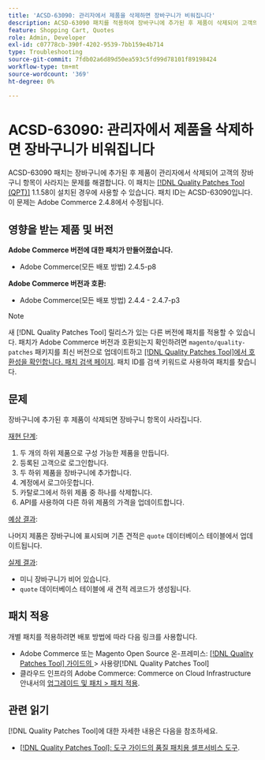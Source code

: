 ```yaml
---
title: 'ACSD-63090: 관리자에서 제품을 삭제하면 장바구니가 비워집니다'
description: ACSD-63090 패치를 적용하여 장바구니에 추가된 후 제품이 삭제되어 고객의 장바구니 항목이 사라지는 Adobe Commerce 문제를 해결합니다.
feature: Shopping Cart, Quotes
role: Admin, Developer
exl-id: c07778cb-390f-4202-9539-7bb159e4b714
type: Troubleshooting
source-git-commit: 7fdb02a6d89d50ea593c5fd99d78101f89198424
workflow-type: tm+mt
source-wordcount: '369'
ht-degree: 0%

---
```


# ACSD-63090: 관리자에서 제품을 삭제하면 장바구니가 비워집니다

ACSD-63090 패치는 장바구니에 추가된 후 제품이 관리자에서 삭제되어 고객의 장바구니 항목이 사라지는 문제를 해결합니다. 이 패치는 [[!DNL Quality Patches Tool (QPT)]](/help/tools/quality-patches-tool/quality-patches-tool-to-self-serve-quality-patches.md) 1.1.58이 설치된 경우에 사용할 수 있습니다. 패치 ID는 ACSD-63090입니다. 이 문제는 Adobe Commerce 2.4.8에서 수정됩니다.

## 영향을 받는 제품 및 버전

**Adobe Commerce 버전에 대한 패치가 만들어졌습니다.**

* Adobe Commerce(모든 배포 방법) 2.4.5-p8

**Adobe Commerce 버전과 호환:**

* Adobe Commerce(모든 배포 방법) 2.4.4 - 2.4.7-p3

>[!NOTE]
>
>새 [!DNL Quality Patches Tool] 릴리스가 있는 다른 버전에 패치를 적용할 수 있습니다. 패치가 Adobe Commerce 버전과 호환되는지 확인하려면 `magento/quality-patches` 패키지를 최신 버전으로 업데이트하고 [[!DNL Quality Patches Tool]에서 호환성을 확인합니다. 패치 검색 페이지](https://experienceleague.adobe.com/tools/commerce-quality-patches/index.html). 패치 ID를 검색 키워드로 사용하여 패치를 찾습니다.

## 문제

장바구니에 추가된 후 제품이 삭제되면 장바구니 항목이 사라집니다.

<u>재현 단계</u>:

1. 두 개의 하위 제품으로 구성 가능한 제품을 만듭니다.
1. 등록된 고객으로 로그인합니다.
1. 두 하위 제품을 장바구니에 추가합니다.
1. 계정에서 로그아웃합니다.
1. 카탈로그에서 하위 제품 중 하나를 삭제합니다.
1. API를 사용하여 다른 하위 제품의 가격을 업데이트합니다.

<u>예상 결과</u>:

나머지 제품은 장바구니에 표시되며 기존 견적은 `quote` 데이터베이스 테이블에서 업데이트됩니다.

<u>실제 결과</u>:

* 미니 장바구니가 비어 있습니다.
* `quote` 데이터베이스 테이블에 새 견적 레코드가 생성됩니다.

## 패치 적용

개별 패치를 적용하려면 배포 방법에 따라 다음 링크를 사용합니다.

* Adobe Commerce 또는 Magento Open Source 온-프레미스: [[!DNL Quality Patches Tool]  가이드의 ](/help/tools/quality-patches-tool/usage.md)> 사용량[!DNL Quality Patches Tool]
* 클라우드 인프라의 Adobe Commerce: Commerce on Cloud Infrastructure 안내서의 [업그레이드 및 패치 > 패치 적용](https://experienceleague.adobe.com/docs/commerce-cloud-service/user-guide/develop/upgrade/apply-patches.html).

## 관련 읽기

[!DNL Quality Patches Tool]에 대한 자세한 내용은 다음을 참조하세요.

* [[!DNL Quality Patches Tool]: 도구 가이드의 품질 패치용 셀프서비스 도구](/help/tools/quality-patches-tool/quality-patches-tool-to-self-serve-quality-patches.md).
